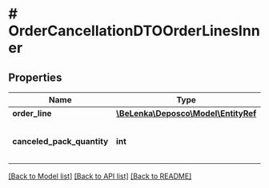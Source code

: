 # # OrderCancellationDTOOrderLinesInner

## Properties

Name | Type | Description | Notes
------------ | ------------- | ------------- | -------------
**order_line** | [**\BeLenka\Deposco\Model\EntityRef**](EntityRef.md) |  |
**canceled_pack_quantity** | **int** | Quantity to cancel for the order line. | [optional]

[[Back to Model list]](../../README.md#models) [[Back to API list]](../../README.md#endpoints) [[Back to README]](../../README.md)
